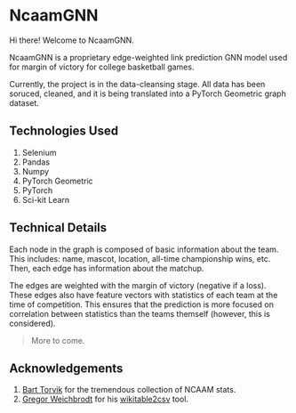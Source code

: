 # NcaamGNN
Hi there! Welcome to NcaamGNN.

NcaamGNN is a proprietary edge-weighted link prediction GNN model used for margin of victory for college basketball games.

Currently, the project is in the data-cleansing stage. All data has been soruced, cleaned, and it is being translated into a PyTorch Geometric graph dataset.

## Technologies Used
1. Selenium
2. Pandas
3. Numpy
4. PyTorch Geometric
5. PyTorch
6. Sci-kit Learn

## Technical Details
Each node in the graph is composed of basic information about the team. This includes: name, mascot, location, all-time championship wins, etc. Then, each edge has information about the matchup.

The edges are weighted with the margin of victory (negative if a loss). These edges also have feature vectors with statistics of each team at the time of competition. This ensures that the prediction is more focused on correlation between statistics than the teams themself (however, this is considered).

> More to come.

## Acknowledgements
1. [Bart Torvik](https://barttorvik.com/trank.php#) for the tremendous collection of NCAAM stats.
2. [Gregor Weichbrodt](https://github.com/gambolputty) for his [wikitable2csv](https://github.com/gambolputty/wikitable2csv) tool.
